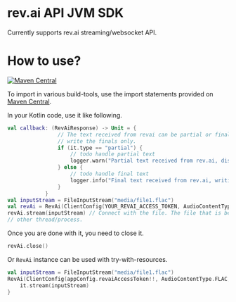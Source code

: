 # rev.ai API JVM SDK

Currently supports rev.ai streaming/websocket API.

# How to use?

[![Maven Central](https://img.shields.io/maven-central/v/in.clayfish/rev-ai-api.svg?label=Maven%20Central)](https://search.maven.org/search?q=g:%22in.clayfish%22%20AND%20a:%22rev-ai-api%22)

To import in various build-tools, use the import statements provided on [Maven Central](https://search.maven.org/artifact/in.clayfish/rev-ai-api/0.1.1/jar).

In your Kotlin code, use it like following.

```kotlin
val callback: (RevAiResponse) -> Unit = {
                // The text received from revai can be partial or final, currently we will discard the partials and
                // write the finals only.
                if (it.type == "partial") {
                    // todo handle partial text
                    logger.warn("Partial text received from rev.ai, discarding it.")
                } else {
                    // todo handle final text
                    logger.info("Final text received from rev.ai, writing it to Google Doc.")
                }
            }
val inputStream = FileInputStream("media/file1.flac")
val revAi = RevAi(ClientConfig(YOUR_REVAI_ACCESS_TOKEN, AudioContentType.FLAC, callback))
revAi.stream(inputStream) // Connect with the file. The file that is being read can be simultaneously written by some 
// other thread/process.
```

Once you are done with it, you need to close it.

```kotlin
revAi.close()
```

Or `RevAi` instance can be used with try-with-resources.

```kotlin
val inputStream = FileInputStream("media/file1.flac")
RevAi(ClientConfig(appConfig.revaiAccessToken!!, AudioContentType.FLAC, listener)).use {
    it.stream(inputStream)
}
```
